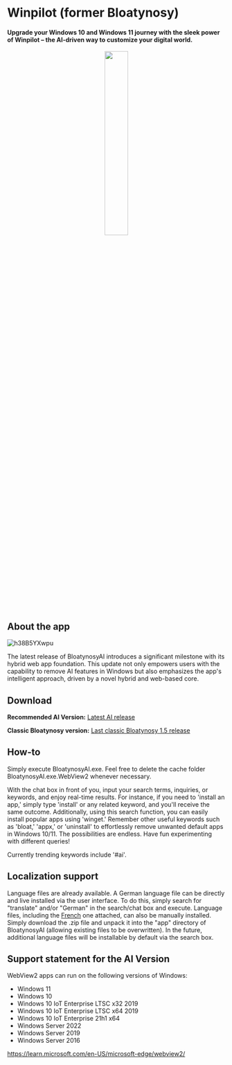 # Winpilot (former Bloatynosy)

#### Upgrade your Windows 10 and Windows 11 journey with the sleek power of Winpilot – the AI-driven way to customize your digital world.

<p align="center" width="50%">
    <img width="33%" src="https://github.com/builtbybel/BloatynosyAI/assets/57478606/122de929-86cd-4422-9e92-491669c15c3f">
</p>

## About the app
![h38B5YXwpu](https://github.com/builtbybel/BloatynosyAI/assets/57478606/5863102b-2316-432a-9997-0b5be11b9fc4)

The latest release of BloatynosyAI introduces a significant milestone with its hybrid web app foundation. 
This update not only empowers users with the capability to remove AI features in Windows but also emphasizes the app's intelligent approach, driven by a novel hybrid and web-based core.

## Download
**Recommended AI Version:** [Latest AI release](https://github.com/builtbybel/BloatynosyAI/releases)

**Classic Bloatynosy version:** [Last classic Bloatynosy 1.5 release](https://github.com/builtbybel/Bloatynosy/releases/tag/1.5.0)

## How-to
Simply execute BloatynosyAI.exe. Feel free to delete the cache folder BloatynosyAI.exe.WebView2 whenever necessary.

With the chat box in front of you, input your search terms, inquiries, or keywords, and enjoy real-time results. For instance, if you need to 'install an app,' simply type 'install' or any related keyword, and you'll receive the same outcome. Additionally, using this search function, you can easily install popular apps using 'winget.' Remember other useful keywords such as 'bloat,' 'appx,' or 'uninstall' to effortlessly remove unwanted default apps in Windows 10/11. The possibilities are endless. Have fun experimenting with different queries! 

Currently trending keywords include '#ai'.

## Localization support
Language files are already available. A German language file can be directly and live installed via the user interface. To do this, simply search for "translate" and/or "German" in the search/chat box and execute. 
Language files, including the [French](https://github.com/orgs/builtbybel/discussions/141#discussioncomment-8508698) one attached, can also be manually installed. Simply download the .zip file and unpack it into the "app" directory of BloatynosyAI (allowing existing files to be overwritten). In the future, additional language files will be installable by default via the search box.

## Support statement for the AI Version
WebView2 apps can run on the following versions of Windows:

- Windows 11
- Windows 10
- Windows 10 IoT Enterprise LTSC x32 2019
- Windows 10 IoT Enterprise LTSC x64 2019
- Windows 10 IoT Enterprise 21h1 x64
- Windows Server 2022
- Windows Server 2019
- Windows Server 2016

https://learn.microsoft.com/en-US/microsoft-edge/webview2/

